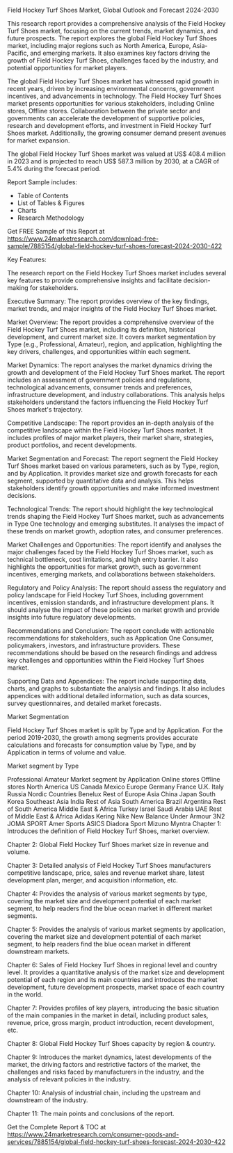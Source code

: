 Field Hockey Turf Shoes Market, Global Outlook and Forecast 2024-2030

This research report provides a comprehensive analysis of the Field Hockey Turf Shoes market, focusing on the current trends, market dynamics, and future prospects. The report explores the global Field Hockey Turf Shoes market, including major regions such as North America, Europe, Asia-Pacific, and emerging markets. It also examines key factors driving the growth of Field Hockey Turf Shoes, challenges faced by the industry, and potential opportunities for market players.

The global Field Hockey Turf Shoes market has witnessed rapid growth in recent years, driven by increasing environmental concerns, government incentives, and advancements in technology. The Field Hockey Turf Shoes market presents opportunities for various stakeholders, including Online stores, Offline stores. Collaboration between the private sector and governments can accelerate the development of supportive policies, research and development efforts, and investment in Field Hockey Turf Shoes market. Additionally, the growing consumer demand present avenues for market expansion.

The global Field Hockey Turf Shoes market was valued at US$ 408.4 million in 2023 and is projected to reach US$ 587.3 million by 2030, at a CAGR of 5.4% during the forecast period.

Report Sample includes:
- Table of Contents
- List of Tables & Figures
- Charts
- Research Methodology

Get FREE Sample of this Report at https://www.24marketresearch.com/download-free-sample/7885154/global-field-hockey-turf-shoes-forecast-2024-2030-422

Key Features:

The research report on the Field Hockey Turf Shoes market includes several key features to provide comprehensive insights and facilitate decision-making for stakeholders.

Executive Summary: The report provides overview of the key findings, market trends, and major insights of the Field Hockey Turf Shoes market.

Market Overview: The report provides a comprehensive overview of the Field Hockey Turf Shoes market, including its definition, historical development, and current market size. It covers market segmentation by Type (e.g., Professional, Amateur), region, and application, highlighting the key drivers, challenges, and opportunities within each segment.

Market Dynamics: The report analyses the market dynamics driving the growth and development of the Field Hockey Turf Shoes market. The report includes an assessment of government policies and regulations, technological advancements, consumer trends and preferences, infrastructure development, and industry collaborations. This analysis helps stakeholders understand the factors influencing the Field Hockey Turf Shoes market's trajectory.

Competitive Landscape: The report provides an in-depth analysis of the competitive landscape within the Field Hockey Turf Shoes market. It includes profiles of major market players, their market share, strategies, product portfolios, and recent developments.

Market Segmentation and Forecast: The report segment the Field Hockey Turf Shoes market based on various parameters, such as by Type, region, and by Application. It provides market size and growth forecasts for each segment, supported by quantitative data and analysis. This helps stakeholders identify growth opportunities and make informed investment decisions.

Technological Trends: The report should highlight the key technological trends shaping the Field Hockey Turf Shoes market, such as advancements in Type One technology and emerging substitutes. It analyses the impact of these trends on market growth, adoption rates, and consumer preferences.

Market Challenges and Opportunities: The report identify and analyses the major challenges faced by the Field Hockey Turf Shoes market, such as technical bottleneck, cost limitations, and high entry barrier. It also highlights the opportunities for market growth, such as government incentives, emerging markets, and collaborations between stakeholders.

Regulatory and Policy Analysis: The report should assess the regulatory and policy landscape for Field Hockey Turf Shoes, including government incentives, emission standards, and infrastructure development plans. It should analyse the impact of these policies on market growth and provide insights into future regulatory developments.

Recommendations and Conclusion: The report conclude with actionable recommendations for stakeholders, such as Application One Consumer, policymakers, investors, and infrastructure providers. These recommendations should be based on the research findings and address key challenges and opportunities within the Field Hockey Turf Shoes market.

Supporting Data and Appendices: The report include supporting data, charts, and graphs to substantiate the analysis and findings. It also includes appendices with additional detailed information, such as data sources, survey questionnaires, and detailed market forecasts.

Market Segmentation

Field Hockey Turf Shoes market is split by Type and by Application. For the period 2019-2030, the growth among segments provides accurate calculations and forecasts for consumption value by Type, and by Application in terms of volume and value.

Market segment by Type

Professional
Amateur
Market segment by Application
Online stores
Offline stores
North America
US
Canada
Mexico
Europe
Germany
France
U.K.
Italy
Russia
Nordic Countries
Benelux
Rest of Europe
Asia
China
Japan
South Korea
Southeast Asia
India
Rest of Asia
South America
Brazil
Argentina
Rest of South America
Middle East & Africa
Turkey
Israel
Saudi Arabia
UAE
Rest of Middle East & Africa
Adidas
Kering
Nike
New Balance
Under Armour
3N2
JOMA SPORT
Amer Sports
ASICS
Diadora Sport
Mizuno
Myntra
Chapter 1: Introduces the definition of Field Hockey Turf Shoes, market overview.

Chapter 2: Global Field Hockey Turf Shoes market size in revenue and volume.

Chapter 3: Detailed analysis of Field Hockey Turf Shoes manufacturers competitive landscape, price, sales and revenue market share, latest development plan, merger, and acquisition information, etc.

Chapter 4: Provides the analysis of various market segments by type, covering the market size and development potential of each market segment, to help readers find the blue ocean market in different market segments.

Chapter 5: Provides the analysis of various market segments by application, covering the market size and development potential of each market segment, to help readers find the blue ocean market in different downstream markets.

Chapter 6: Sales of Field Hockey Turf Shoes in regional level and country level. It provides a quantitative analysis of the market size and development potential of each region and its main countries and introduces the market development, future development prospects, market space of each country in the world.

Chapter 7: Provides profiles of key players, introducing the basic situation of the main companies in the market in detail, including product sales, revenue, price, gross margin, product introduction, recent development, etc.

Chapter 8: Global Field Hockey Turf Shoes capacity by region & country.

Chapter 9: Introduces the market dynamics, latest developments of the market, the driving factors and restrictive factors of the market, the challenges and risks faced by manufacturers in the industry, and the analysis of relevant policies in the industry.

Chapter 10: Analysis of industrial chain, including the upstream and downstream of the industry.

Chapter 11: The main points and conclusions of the report.

Get the Complete Report & TOC at https://www.24marketresearch.com/consumer-goods-and-services/7885154/global-field-hockey-turf-shoes-forecast-2024-2030-422
